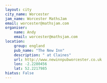 ```yaml
---
layout: city                                           
city_name: Worcester                                                               
jam_name: Worcester MathsJam
email: worcester@mathsjam.com
organiser:
    name: Andy
    email: worcester@mathsjam.com
location:
    group: england
    pub_name: "The New Inn"
    description: " at Claines"
    url: http://www.newinnpubworcester.co.uk
    lon: -2.2280456
    lat: 52.2217985
hiatus: False
---
```

